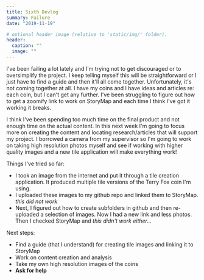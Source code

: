 ```yaml
---
title: Sixth Devlog
summary: Failure
date: "2019-11-19"

# optional header image (relative to 'static/img/' folder).
header:
  caption: ""
  image: ""
---
```


I've been failing a lot lately and I'm trying not to get discouraged or to oversimplify the project. I keep telling myself this will be straightforward or I just have to find a guide and then it'll all come together. Unfortunately, it's not coming together at all. I have my coins and I have ideas and articles re: each coin, but I can't get any further. I've been struggling to figure out how to get a zoomify link to work on StoryMap and each time I think I've got it working it breaks. 

I think I've been spending too much time on the final product and not enough time on the actual content. In this next week I'm going to focus more on creating the content and locating research/articles that will support my project. I borrowed a camera from my supervisor so I'm going to work on taking high resolution photos myself and see if working with higher quality images and a new tile application will make everything work!

Things I've tried so far:

- I took an image from the internet and put it through a tile creation application. It produced multiple tile versions of the Terry Fox coin I'm using.
- I uploaded these images to my github repo and linked them to StoryMap. *this did not work*
- Next, I figured out how to create subfolders in github and then re-uploaded a selection of images. Now I had a new link and less photos. Then I checked StoryMap and *this didn't work either...* 


Next steps:

- Find a guide (that I understand) for creating tile images and linking it to StoryMap
- Work on content creation and analysis
- Take my own high resolution images of the coins
- **Ask for help**
